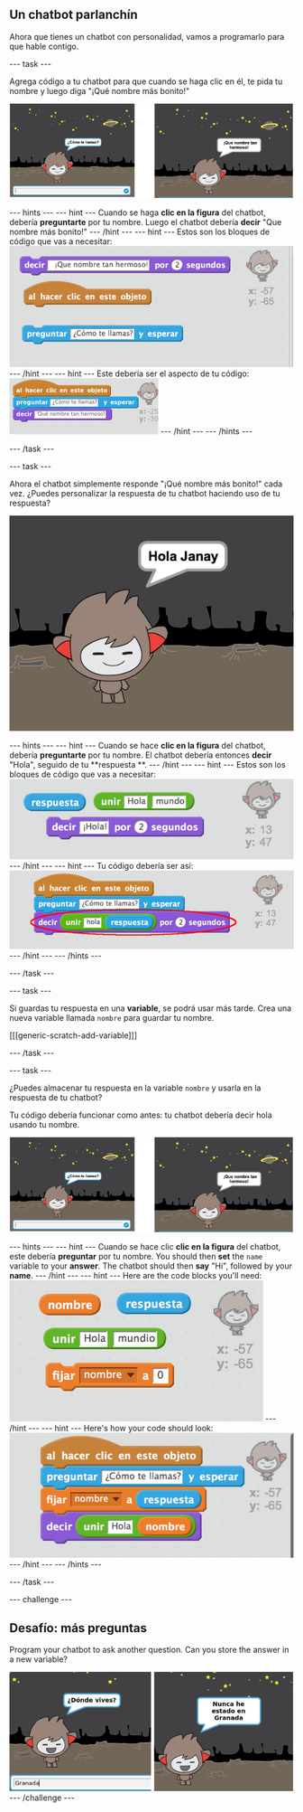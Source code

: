 ## Un chatbot parlanchín

Ahora que tienes un chatbot con personalidad, vamos a programarlo para que hable contigo.

\--- task \---

Agrega código a tu chatbot para que cuando se haga clic en él, te pida tu nombre y luego diga "¡Qué nombre más bonito!"

![Testing a ChatBot response](images/chatbot-ask-test.png)

\--- hints \--- \--- hint \--- Cuando se haga **clic en la figura** del chatbot, debería **preguntarte** por tu nombre. Luego el chatbot debería **decir** "Que nombre más bonito!" \--- /hint \--- \--- hint \--- Estos son los bloques de código que vas a necesitar: ![Blocks for a ChatBot reply](images/chatbot-ask-blocks.png) \--- /hint \--- \--- hint \--- Este debería ser el aspecto de tu código: ![Code for a ChatBot reply](images/chatbot-ask-code.png) \--- /hint \--- \--- /hints \---

\--- /task \---

\--- task \---

Ahora el chatbot simplemente responde "¡Qué nombre más bonito!" cada vez. ¿Puedes personalizar la respuesta de tu chatbot haciendo uso de tu respuesta?

![Testing a personalised reply](images/chatbot-answer-test.png)

\--- hints \--- \--- hint \--- Cuando se hace **clic en la figura** del chatbot, debería **preguntarte** por tu nombre. El chatbot debería entonces **decir** "Hola", seguido de tu **respuesta **. \--- /hint \--- \--- hint \--- Estos son los bloques de código que vas a necesitar: ![Blocks for a personalised reply](images/chatbot-answer-blocks.png) \--- /hint \--- \--- hint \--- Tu código debería ser así: ![Code for a personalised reply](images/chatbot-answer-code.png) \--- /hint \--- \--- /hints \---

\--- /task \---

\--- task \---

Si guardas tu respuesta en una **variable**, se podrá usar más tarde. Crea una nueva variable llamada `nombre` para guardar tu nombre.

[[[generic-scratch-add-variable]]]

\--- /task \---

\--- task \---

¿Puedes almacenar tu respuesta en la variable `nombre` y usarla en la respuesta de tu chatbot?

Tu código debería funcionar como antes: tu chatbot debería decir hola usando tu nombre.

![Testing a 'name' variable](images/chatbot-ask-test.png)

\--- hints \--- \--- hint \--- Cuando se hace clic **clic en la figura** del chatbot, este debería **preguntar** por tu nombre. You should then **set** the `name` variable to your **answer**. The chatbot should then **say** "Hi", followed by your **name**. \--- /hint \--- \--- hint \--- Here are the code blocks you'll need: ![Blocks for a 'name' variable](images/chatbot-variable-blocks.png) \--- /hint \--- \--- hint \--- Here's how your code should look: ![Code for a 'name' variable](images/chatbot-variable-code.png) \--- /hint \--- \--- /hints \---

\--- /task \---

\--- challenge \---

## Desafío: más preguntas

Program your chatbot to ask another question. Can you store the answer in a new variable?

![More questions](images/chatbot-question.png) \--- /challenge \---